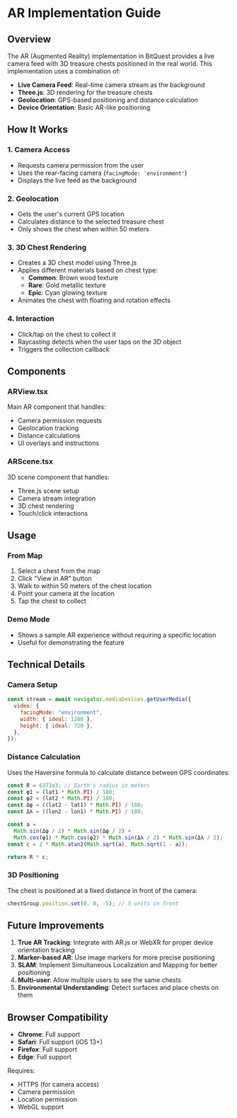 # AR Implementation Guide

## Overview

The AR (Augmented Reality) implementation in BitQuest provides a live camera feed with 3D treasure chests positioned in the real world. This implementation uses a combination of:

- **Live Camera Feed**: Real-time camera stream as the background
- **Three.js**: 3D rendering for the treasure chests
- **Geolocation**: GPS-based positioning and distance calculation
- **Device Orientation**: Basic AR-like positioning

## How It Works

### 1. Camera Access

- Requests camera permission from the user
- Uses the rear-facing camera (`facingMode: 'environment'`)
- Displays the live feed as the background

### 2. Geolocation

- Gets the user's current GPS location
- Calculates distance to the selected treasure chest
- Only shows the chest when within 50 meters

### 3. 3D Chest Rendering

- Creates a 3D chest model using Three.js
- Applies different materials based on chest type:
  - **Common**: Brown wood texture
  - **Rare**: Gold metallic texture
  - **Epic**: Cyan glowing texture
- Animates the chest with floating and rotation effects

### 4. Interaction

- Click/tap on the chest to collect it
- Raycasting detects when the user taps on the 3D object
- Triggers the collection callback

## Components

### ARView.tsx

Main AR component that handles:

- Camera permission requests
- Geolocation tracking
- Distance calculations
- UI overlays and instructions

### ARScene.tsx

3D scene component that handles:

- Three.js scene setup
- Camera stream integration
- 3D chest rendering
- Touch/click interactions

## Usage

### From Map

1. Select a chest from the map
2. Click "View in AR" button
3. Walk to within 50 meters of the chest location
4. Point your camera at the location
5. Tap the chest to collect

### Demo Mode

- Shows a sample AR experience without requiring a specific location
- Useful for demonstrating the feature

## Technical Details

### Camera Setup

```javascript
const stream = await navigator.mediaDevices.getUserMedia({
  video: {
    facingMode: "environment",
    width: { ideal: 1280 },
    height: { ideal: 720 },
  },
});
```

### Distance Calculation

Uses the Haversine formula to calculate distance between GPS coordinates:

```javascript
const R = 6371e3; // Earth's radius in meters
const φ1 = (lat1 * Math.PI) / 180;
const φ2 = (lat2 * Math.PI) / 180;
const Δφ = ((lat2 - lat1) * Math.PI) / 180;
const Δλ = ((lon2 - lon1) * Math.PI) / 180;

const a =
  Math.sin(Δφ / 2) * Math.sin(Δφ / 2) +
  Math.cos(φ1) * Math.cos(φ2) * Math.sin(Δλ / 2) * Math.sin(Δλ / 2);
const c = 2 * Math.atan2(Math.sqrt(a), Math.sqrt(1 - a));

return R * c;
```

### 3D Positioning

The chest is positioned at a fixed distance in front of the camera:

```javascript
chestGroup.position.set(0, 0, -5); // 5 units in front
```

## Future Improvements

1. **True AR Tracking**: Integrate with AR.js or WebXR for proper device orientation tracking
2. **Marker-based AR**: Use image markers for more precise positioning
3. **SLAM**: Implement Simultaneous Localization and Mapping for better positioning
4. **Multi-user**: Allow multiple users to see the same chests
5. **Environmental Understanding**: Detect surfaces and place chests on them

## Browser Compatibility

- **Chrome**: Full support
- **Safari**: Full support (iOS 13+)
- **Firefox**: Full support
- **Edge**: Full support

Requires:

- HTTPS (for camera access)
- Camera permission
- Location permission
- WebGL support
